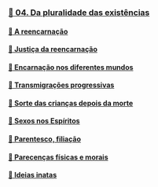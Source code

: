 ### [📑 04. Da pluralidade das existências](#lde.2.04)
#### [📃 A reencarnação](#lde.2.04.1)
#### [📃 Justiça da reencarnação](#lde.2.04.2)
#### [📃 Encarnação nos diferentes mundos](#lde.2.04.3)
#### [📃 Transmigrações progressivas](#lde.2.04.4)
#### [📃 Sorte das crianças depois da morte](#lde.2.04.5)
#### [📃 Sexos nos Espíritos](#lde.2.04.6)
#### [📃 Parentesco, filiação](#lde.2.04.7)
#### [📃 Parecenças físicas e morais](#lde.2.04.8)
#### [📃 Ideias inatas](lde.2.04.09)
